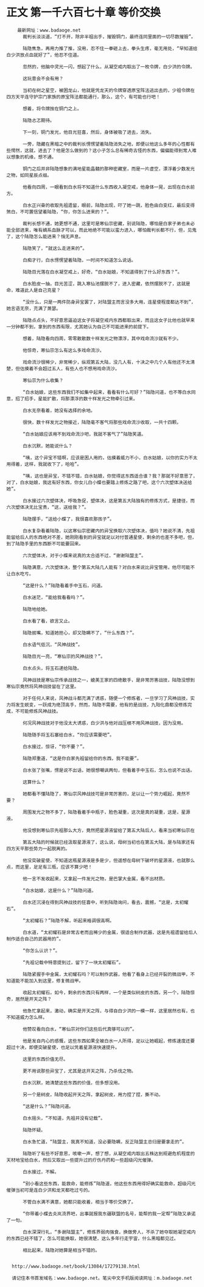 # 正文 第一千六百七十章 等价交换
        最新网址：www.badaoge.net
          裁判长淡淡道，“打不开，除非半祖出手，摧毁铜门，最终连同里面的一切尽数摧毁”。
      
          陆隐焦急，再用力推了推，没用，忍不住一拳砸上去，拳头生疼，毫无用处，“早知道给白少洪放点血就好了”，他忍不住道。
      
          忽然的，他脑中灵光一闪，想起了什么，从凝空戒内取出了一枚令牌，白少洪的令牌。
      
          这玩意会不会有用？
      
          当初在树之星空，被困龙山，他就是凭龙天的令牌穿透原宝阵法逃出去的，少祖令牌在四方天平连守护宗门家族的原宝阵法都能通行，那么，这个，有可能也行吧！
      
          想着，将令牌按在铜门之上。
      
          陆隐忐忑期待。
      
          下一刻，铜门发光，他目光狂喜，然后，身体被吸了进去，消失。
      
          一旁，隐藏在黑暗之中的裁判长愣愣望着陆隐消失之地，即便以他这么多年的心性都有些愕然，这就，进去了？他是怎么做到的？这小子怎么总有稀奇古怪的东西，偏偏能得到常人难以想象的机缘，想不通。
      
          铜门之后并非陆隐想象的满地星能晶髓的那种密藏室，而是一片虚空，漂浮着少数发光之物，如同星辰点缀。
      
          他看向四周，一眼看到白水将不知道什么东西收入凝空戒，他身体一晃，出现在白水前方。
      
          白水正兴奋的收取先祖遗留，眼前，陆隐出现，吓了她一跳，脸色由白变红，最后变得煞白，不可置信望着陆隐，“你，你怎么进来的？”。
      
          裁判长想不通，她更想不通，这里可是寒仙宗密藏，别说陆隐，哪怕是白家子弟也未必能全部进来，唯有嫡系血脉才可以，而此地绝不可能以蛮力进入，哪怕裁判长都不行，但，见鬼了，这个陆隐怎么能进来？悄无声息。
      
          陆隐笑了，“就这么走进来的”。
      
          白痴才行，白水愣愣望着陆隐，一时间不知道怎么说话。
      
          陆隐目光落在白水凝空戒上，好奇，“白水姑娘，不知道得到了什么好东西？”。
      
          白水脸皮一抽，目光苦涩，跳入寒仙池摆脱不了，进入密藏，依然摆脱不了，这就是命，难道此人是自己克星？
      
          “没什么，只是一两件防身异宝罢了，对陆盟主而言没多大用，连星使程度都达不到”，她言语无奈，充满了萧瑟。
      
          陆隐点点头，不好意思逼迫这女子将凝空戒内东西都取出来，而且这女子比他也就早来一分钟都不到，拿到的东西有限，尤其她认为自己不可能进来的前提下。
      
          想着，陆隐看向四周，零零散散数十样发光之物漂浮，其中戏命流沙就有不少。
      
          他惊奇，寒仙宗怎么有这么多戏命流沙。
      
          戏命流沙很稀少，非常稀少，纵观第五大陆，没几人有，十决之中几个人有他还不太清楚，但估摸着不会超过五人，有些人也不想用戏命流沙。
      
          寒仙宗为什么收集？
      
          “白水姑娘，这些东西我们不如集中起来，看看有什么可好？”陆隐问道，也不等白水同意，招了招手，星能扩散，将那漂浮的数十样发光之物牵引过来。
      
          白水无奈看着，她没有选择的余地。
      
          很快，数十样发光之物接近，陆隐毫不客气将那些戏命流沙收取，一共十四颗。
      
          “白水姑娘应该用不到戏命流沙吧，我就不客气了”陆隐笑道。
      
          白水沉默，她能说什么？
      
          “咦，这个异宝不错啊，应该是困人用的，估摸着威力不小，白水姑娘，以你的实力不太用得着，这样，我就收下了，哈哈”。
      
          “咦，这也是异宝，不错不错，白水姑娘，你觉得这东西适合谁？我？那就不好意思了，对了，白水姑娘，我这有好东西，你女儿白小蝶也要踏上修炼之路了吧，这个六次塑体决送给她”。
      
          白水接过六次塑体决，呼吸急促，塑体决，这是第五大陆独有的修炼方式，是捷径，而六次塑体决无比宝贵，“这，送给我？”。
      
          陆隐摆手，“送给小蝶了，我很喜欢那孩子”。
      
          白水复杂看着陆隐，以这寒仙宗密藏内的异宝换取六次塑体决，值吗？她说不清，先祖能留给后人的东西绝对不差，她刚刚看到的异宝就足以对付普通星使，剩余的也差不多吧，但，到了陆隐手里的东西断不可能要回来。
      
          六次塑体决，对于小蝶来说真的太合适不过，“谢谢陆盟主”。
      
          陆隐满意，六次塑体决，整个第五大陆几人能有？对白水来说比异宝管用，他尽可能不让白水吃亏。
      
          “这是什么？”陆隐看着手中玉石，问道。
      
          白水迷茫，“能给我看看吗？”。
      
          陆隐地给她。
      
          白水看了看，欲言又止。
      
          陆隐抿嘴，知道她担心，却又隐瞒不了，“什么东西？”。
      
          白水语气低沉，“风神战技”。
      
          陆隐目光一亮，“寒仙宗的风神战技？”。
      
          白水点头，将玉石递给陆隐。
      
          风神战技是寒仙宗传承战技之一，媲美王家的四绝散手，是非常厉害战技，陆隐没想到寒仙宗竟然将风神战技留在了这里。
      
          对于任何人来说，风神战斗都充满了诱惑，随便一个修炼者，一旦学习了风神战技，实力将发生蜕变，一跃成为绝顶高手，然而，陆隐不需要，他有的是战技，九阳化鼎都没修炼完成，不可能修炼风神战技。
      
          何况风神战技对于他没太大诱惑，白少洪与他对战压根不用风神战技，因为没用。
      
          陆隐随手将玉石塞给白水，“你应该需要吧”。
      
          白水接过，惊讶，“你不要？”。
      
          陆隐郑重道，“这是你白家先祖留给你的东西，我不能要”。
      
          白水张了张嘴，愣是说不出话，她很想嘲讽两句，但看着手中玉石，怎么也说不出话。
      
          这算什么？
      
          她都看不懂陆隐了，寒仙宗风神战技可是非常厉害的，足以让一个势力崛起，竟然不要？
      
          周围发光之物不多了，陆隐看着手中瓶子，脸色凝重，这次是真的凝重，这是，星源液。
      
          他没想到寒仙宗先祖那么大方，竟然把星源液留给了第五大陆后人，看来当初寒仙宗在
      
          第五大陆的时候就已经汲取星源液了，这么说，母树当初也在第五大陆，是与陆家还有四方天平那些势力一起脱离的。
      
          他没突破星使，不知道这瓶星源液是多是少，但遥想在母树下破坏的星源液，也就那么点，而这里，足足有三瓶，应该不算少吧！
      
          他一言不发收起来，又拿起一件发光之物，是巴掌大金属，看不出材质。
      
          “白水姑娘，这是什么？”陆隐问道。
      
          白水还沉浸在得到风神战技的狂喜中，听到陆隐询问，看去，震撼，“这是，太初耀石”。
      
          “太初耀石？”陆隐不解，听起来格调很高啊。
      
          白水道，“太初耀石是非常古老而且稀少的金属，很适合制作武器，这是先祖遗留给后人制作适合自己的武器用的”。
      
          “你怎么认识？”。
      
          “先祖记载中特意提到过，留下了一块太初耀石”。
      
          陆隐紧握手中金属，太初耀石吗？可以制作武器，他看了看身上已经开裂的微战甲，不知道能不能加入到这里，修复微战甲。
      
          收起太初耀石，如今，剩余的东西只有两样，一个是类似树皮的东西，另一个，陆隐惊奇，居然是开天之阵？
      
          他急忙拿起来，激动，确实是开天之阵，与得自白少洪的一模一样，这里居然也有，也不知道威力怎么样。
      
          他赞叹看向白水，“寒仙宗对你们这些后代真够可以的”。
      
          他是发自内心的感慨，这些东西如果全被白水一人所得，足以让她崛起，修炼速度还要超过十决，即便突破星使，也足以凭着星源液快速提升。
      
          这里的东西价值无尽。
      
          更不用说那些异宝了，尤其是这开天之阵，乃杀伐之物。
      
          白水沉默，她清楚这些东西的价值，但多想没用。
      
          另一个是树皮，陆隐收起开天之阵，拿起树皮，用力捏了捏，撕不动。
      
          “这是什么？”陆隐问道。
      
          白水摇头，“不知道，先祖并没有记载”。
      
          陆隐怀疑。
      
          白水急忙道，“陆盟主，我真不知道，没必要隐瞒，反正陆盟主总归是要拿走的”。
      
          陆隐听了有些不好意思，咳嗽一声，想了想，从凝空戒内取出五株达到规避危机程度的天材地宝给白水，然后又取出一些提升过的疗伤丹药和一些超级闪光催弹。
      
          白水接过，不解。
      
          “别小看这些东西，能救命，能修炼”陆隐道，他这些东西用得好确实能救命，超级闪光催弹当初可是连白少洪和龙天都吃过亏的。
      
          不管白水满不满意，她都只能收着，相当于等价交换了。
      
          “你带着小蝶去炎岚流界吧，出事就报我东疆联盟的名号，能帮的我一定帮”陆隐又承诺了一句。
      
          白水深深行礼，“多谢陆盟主”，修炼界弱肉强食，换做旁人，不杀了她夺取她凝空戒内的东西已经不错了，怎么可能换取，她很清楚，这么多年行走宇宙，什么黑暗都见过。
      
          相比起来，陆隐对她算是相当不错的。
      
      
      http://www.badaoge.net/book/13084/17279138.html
      
      请记住本书首发域名：www.badaoge.net。笔尖中文手机版阅读网址：m.badaoge.net